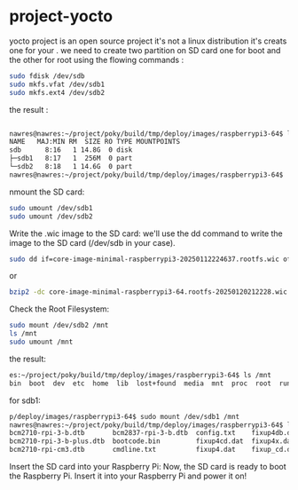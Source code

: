 # project-yocto
yocto project is an open source project it's not a linux distribution it's creats one for your .
we need to create two partition on SD card one for boot and the other for root 
using the flowing commands :
```bash
sudo fdisk /dev/sdb
sudo mkfs.vfat /dev/sdb1
sudo mkfs.ext4 /dev/sdb2
```
the result :
```bash

nawres@nawres:~/project/poky/build/tmp/deploy/images/raspberrypi3-64$ lsblk /dev/sdb
NAME   MAJ:MIN RM  SIZE RO TYPE MOUNTPOINTS
sdb      8:16   1 14.8G  0 disk 
├─sdb1   8:17   1  256M  0 part 
└─sdb2   8:18   1 14.6G  0 part 
nawres@nawres:~/project/poky/build/tmp/deploy/images/raspberrypi3-64$ 
```
nmount the SD card:

```bash
sudo umount /dev/sdb1
sudo umount /dev/sdb2
```

 Write the .wic image to the SD card: 
  we'll use the dd command to write the image to the SD card (/dev/sdb in your case). 
 ```bash
sudo dd if=core-image-minimal-raspberrypi3-20250112224637.rootfs.wic of=/dev/sdb bs=4M status=progress
```
or 
```bash
bzip2 -dc core-image-minimal-raspberrypi3-64.rootfs-20250120212228.wic.bz2 | sudo dd of=/dev/sdX bs=1M iflag=fullblock oflag=direct conv=fsync

```

Check the Root Filesystem:

```bash
sudo mount /dev/sdb2 /mnt
ls /mnt
sudo umount /mnt
```
the result:
```bash
es:~/project/poky/build/tmp/deploy/images/raspberrypi3-64$ ls /mnt
bin  boot  dev  etc  home  lib  lost+found  media  mnt  proc  root  run  sbin  srv  sys  tmp  usr  var
```
for sdb1:

```bash
p/deploy/images/raspberrypi3-64$ sudo mount /dev/sdb1 /mnt
nawres@nawres:~/project/poky/build/tmp/deploy/images/raspberrypi3-64$ ls /mnt
bcm2710-rpi-3-b.dtb       bcm2837-rpi-3-b.dtb  config.txt    fixup4db.dat  fixup.dat     kernel8.img                   start4cd.elf  start4x.elf   start.elf
bcm2710-rpi-3-b-plus.dtb  bootcode.bin         fixup4cd.dat  fixup4x.dat   fixup_db.dat  overlays                      start4db.elf  start_cd.elf  start_x.elf
bcm2710-rpi-cm3.dtb       cmdline.txt          fixup4.dat    fixup_cd.dat  fixup_x.dat   rpi-bootfiles-20240319.stamp  start4.elf    start_db.elf
```


Insert the SD card into your Raspberry Pi: Now, the SD card is ready to boot the Raspberry Pi. Insert it into your Raspberry Pi and power it on!

